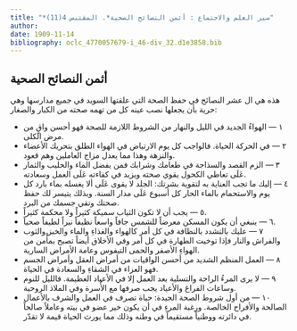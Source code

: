 ```yaml
---
title: "*سير العلم والاجتماع : أثمن النصائح الصحية*. المقتبس 4(11)"
author: 
date: 1909-11-14
bibliography: oclc_4770057679-i_46-div_32.d1e3858.bib
---
```




##  أثمن النصائح الصحية 


 هذه هي ال  عشر  النصائح في حفظ الصحة التي علقتها السويد في جميع مدارسها وهي حرية بأن يجعلها نصب عينه كل من تهمه صحته من الكبار والصغار: 


-  ١  — الهواءُ الجديد في الليل والنهار من الشروط اللازمة للصحة فهو أحسن واقٍ من مرض الكلى.  
-  ٢  — في الحركة الحياة. فالواجب كل يوم الارتياض في الهواء الطلق بتحريك الأعضاء والنزهة وهذا مما يعدل مزاج العاملين وهم قعود. 
-  ٣  — الزم القصد والسذاجة في طعامك وشرابك فمن يفضل الماء والحليب والثمار عَلَى تعاطي الكحول يقوي صحته ويزيد في كفاءته عَلَى العمل وسعادته. 
-  ٤  — إليك ما تجب العناية به لتقوية بشرتك: الجلد لا يقوى عَلَى ألا يغسله بماء بارد كل يوم والاستحمام بالماء الحار كل أسبوع عَلَى مدار السنة. وبذلك يتيسر لك حفظ صحتك وتقي جسمك من البرد. 
-  ٥  — يجب أن لا تكون الثياب سميكة كثيراً ولا محكمة كثيراً. 
-  ٦  — ينبغي أن يكون المسكن معرضاً للشمس جافاً واسعاً نظيفاً نيراً لطيفاً صحياً. 
-  ٧  — عليك بالتشدد بالنظافة في كل أمر كالهواء والغذاءِ والماء والخبز والثوب والفراش والنار فإذا توخيت الطهارة في كل أمر وفي الأخلاق أيضاً تصبح بمأْمن من الهواءِ الأصفر والحمى التيفوس وعامة الأمراض السارية. 
-  ٨  — العمل المنظم الشديد من أحسن الواقيات من أمراض العقل وأمراض الجسم   فهو العزاء في الشقاءِ والسعادة في الحياة. 
-  ٩  — لا يرى المرءُ الراحة والتسلية بعد العمل إلا في الأعياد العظيمة. فالليل للنوم وساعات الفراغ والأعياد يجب صرفها مع الأُسرة وفي الملاذ الروحية. 
-  ١٠  — من أول شروط الصحة الجيدة: حياة تصرف في العمل والشرف بالأعمال الصالحة والأفراح الخالصة. ورغبة المرءِ في أن يكون خير عضو في بيته وعاملاً صالحاً في دائرته ووطنياً مستقيماً في وطنه وذلك مما يورث الحياة قيمة لا تقدّر. 

